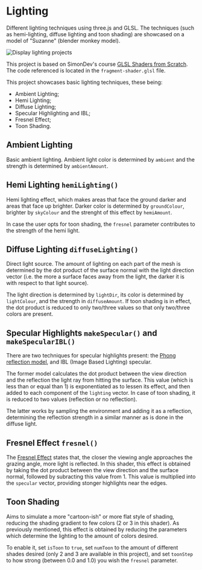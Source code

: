 # Lighting
Different lighting techniques using three.js and GLSL. The techniques (such as hemi-lighting, diffuse lighting and toon shading) are showcased on a model of "Suzanne" (blender monkey model).

![Display lighting projects](https://i.imgur.com/FI49af5.jpeg)

This project is based on SimonDev's course [GLSL Shaders from Scratch](https://simondev.teachable.com/courses/). The code referenced is located in the `fragment-shader.glsl` file.

This project showcases basic lighting techniques, these being:
- Ambient Lighting;
- Hemi Lighting;
- Diffuse Lighting;
- Specular Highlighting and IBL;
- Fresnel Effect;
- Toon Shading.

## Ambient Lighting
Basic ambient lighting. Ambient light color is determined by `ambient` and the strength is determined by `ambientAmount`.

## Hemi Lighting `hemiLighting()`
Hemi lighting effect, which makes areas that face the ground darker and areas that face up brighter. Darker color is determined by `groundColour`, brighter by `skyColour` and the strenght of this effect by `hemiAmount`.

In case the user opts for toon shading, the `fresnel` parameter contributes to the strength of the hemi light.

## Diffuse Lighting `diffuseLighting()`
Direct light source. The amount of lighting on each part of the mesh is determined by the dot product of the surface normal with the light direction vector (i.e. the more a surface faces away from the light, the darker it is with respect to that light source).

The light direction is determined by `lightDir`, its color is determined by `lightColour`, and the strength in `diffuseAmount`. If toon shading is in effect, the dot product is reduced to only two/three values so that only two/three colors are present.

## Specular Highlights `makeSpecular()` and `makeSpecularIBL()`
There are two techniques for specular highlights present: the [Phong reflection model](https://en.wikipedia.org/wiki/Phong_reflection_model), and IBL (Image Based Lighting) specular.

The former model calculates the dot product between the view direction and the reflection the light ray from hitting the surface. This value (which is less than or equal than 1) is exponentiated as to lessen its effect, and then added to each component of the `lighting` vector. In case of toon shading, it is reduced to two values (reflection or no reflection).

The latter works by sampling the environment and adding it as a reflection, determining the reflection strength in a similar manner as is done in the diffuse light.

## Fresnel Effect `fresnel()`
The [Fresnel Effect](https://docs.unity3d.com/Packages/com.unity.shadergraph@6.9/manual/Fresnel-Effect-Node.html#:~:text=Fresnel%20Effect%20is%20the%20effect,normal%20and%20the%20view%20direction.) states that, the closer the viewing angle approaches the grazing angle, more light is reflected. In this shader, this effect is obtained by taking the dot product between the view direction and the surface normal, followed by subracting this value from 1. This value is multiplied into the `specular` vector, providing stonger highlights near the edges.

## Toon Shading
Aims to simulate a more "cartoon-ish" or more flat style of shading, reducing the shading gradient to few colors (2 or 3 in this shader). As previously mentioned, this effect is obtained by reducing the parameters which determine the lighting to the amount of colors desired.

To enable it, set `isToon` to `true`, set `numToon` to the amount of different shades desired (only 2 and 3 are available in this project), and set `toonStep` to how strong (between 0.0 and 1.0) you wish the `fresnel` parameter.
